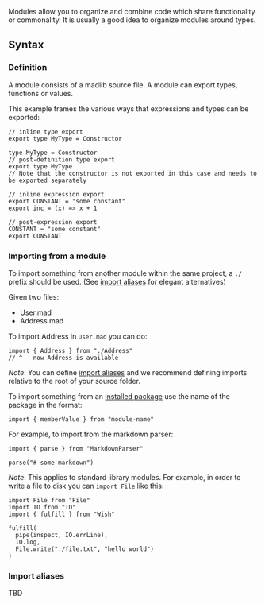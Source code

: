 Modules allow you to organize and combine code which share functionality or commonality. It is usually a good idea to organize modules around types.


## Syntax

### Definition
A module consists of a madlib source file. A module can export types, functions or values.

This example frames the various ways that expressions and types can be exported:
```madlib
// inline type export
export type MyType = Constructor

type MyType = Constructor
// post-definition type export
export type MyType
// Note that the constructor is not exported in this case and needs to be exported separately

// inline expression export
export CONSTANT = "some constant"
export inc = (x) => x + 1

// post-expression export
CONSTANT = "some constant"
export CONSTANT
```

### Importing from a module
To import something from another module within the same project, a `./` prefix should be used. (See [import aliases](#tbd-where-does-this-live) for elegant alternatives)

Given two files:
- User.mad
- Address.mad

To import Address in `User.mad` you can do:
```madlib
import { Address } from "./Address"
// ^-- now Address is available
```

*Note*: You can define [import aliases](#tbd-where-does-this-live) and we recommend defining imports relative to the root of your source folder.

To import something from an [installed package](#how-to-install-a-package) use the name of the package in the format:
```madlib
import { memberValue } from "module-name"
```

For example, to import from the markdown parser:
```madlib
import { parse } from "MarkdownParser"

parse("# some markdown")
```

*Note*: This applies to standard library modules. For example, in order to write a file to disk you can `import File` like this:
```madlib
import File from "File"
import IO from "IO"
import { fulfill } from "Wish"

fulfill(
  pipe(inspect, IO.errLine),
  IO.log,
  File.write("./file.txt", "hello world")
)
```

### Import aliases
TBD
